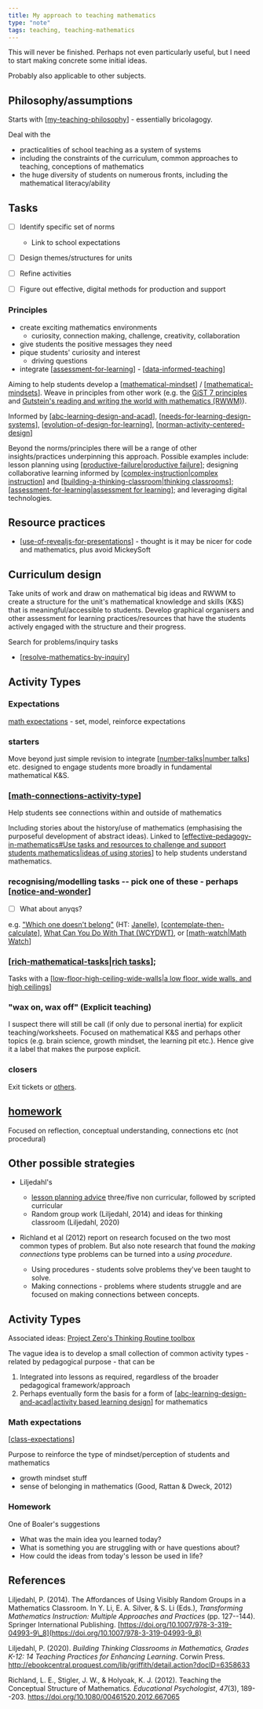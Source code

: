 ```yaml
---
title: My approach to teaching mathematics
type: "note"
tags: teaching, teaching-mathematics
---
```




This will never be finished. Perhaps not even particularly useful, but I need to start making concrete some initial ideas.

Probably also applicable to other subjects.

## Philosophy/assumptions

Starts with [[my-teaching-philosophy]] - essentially bricolagogy. 

Deal with the 

- practicalities of school teaching as a system of systems
- including the constraints of the curriculum, common approaches to teaching, conceptions of mathematics
- the huge diversity of students on numerous fronts, including the mathematical literacy/ability

## Tasks

- [ ] Identify specific set of norms

  - Link to school expectations

- [ ] Design themes/structures for units

- [ ] Refine activities

- [ ] Figure out effective, digital methods for production and support

### Principles

- create exciting mathematics environments
    - curiosity, connection making, challenge, creativity, collaboration
- give students the positive messages they need
- pique students' curiosity and interest
  - driving questions 
- integrate [[assessment-for-learning]] - [[data-informed-teaching]]

Aiming to help students develop a [[mathematical-mindset]] / [[mathematical-mindsets]]. Weave in principles from other work (e.g. the [GiST 7 principles](https://www.thegist.edu.au/educators/girls-in-stem/inclusive-classrooms/seven-principles-for-a-gender-inclusive-learning-environment/) and [Gutstein's reading and writing the world with mathematics (RWWM)](https://wordpress.oise.utoronto.ca/robertson/reading-and-writing-the-world-with-mathematics/)). 

Informed by [[abc-learning-design-and-acad]], [[needs-for-learning-design-systems]], [[evolution-of-design-for-learning]], [[norman-activity-centered-design]]

Beyond the norms/principles there will be a range of other insights/practices underpinning this approach. Possible examples include: lesson planning using [[productive-failure|productive failure]]; designing collaborative learning informed by [[complex-instruction|complex instruction]] and [[building-a-thinking-classroom|thinking classrooms]];  [[assessment-for-learning|assessment for learning]]; and leveraging digital technologies.

## Resource practices

- [[use-of-revealjs-for-presentations]] - thought is it may be nicer for code and mathematics, plus avoid MickeySoft


## Curriculum design

Take units of work and draw on mathematical big ideas and RWWM to create a structure for the unit's mathematical knowledge and skills (K&S) that is meaningful/accessible to students. Develop graphical organisers and other assessment for learning practices/resources that have the students actively engaged with the structure and their progress.

Search for problems/inquiry tasks

- [[resolve-mathematics-by-inquiry]]

## Activity Types

### Expectations

[math expectations](#math-expectations) - set, model, reinforce expectations

### starters

Move beyond just simple revision to integrate [[number-talks|number talks]] etc. designed to engage students more broadly in fundamental mathematical K&S.

### [[math-connections-activity-type]] 

Help students see connections within and outside of mathematics

Including stories about the history/use of mathematics (emphasising the purposeful development of abstract ideas).  Linked to [[effective-pedagogy-in-mathematics#Use tasks and resources to challenge and support students mathematics|ideas of using stories]] to help students understand mathematics.

### recognising/modelling tasks -- pick one of these - perhaps [[notice-and-wonder]]

- [ ] What about anyqs?

e.g. ["Which one doesn't belong"](http://wodb.ca/) (HT: [Janelle](https://canvas.catalog.adelaide.edu.au/courses/1042/discussion_topics/3098/entry-3745)), [[contemplate-then-calculate]], [What Can You Do With That (WCYDWT)](https://blog.mrmeyer.com/2010/wcydwt-car-talk/), or [[math-watch|Math Watch]]

### [[rich-mathematical-tasks|rich tasks]];

Tasks with a [[low-floor-high-ceiling-wide-walls|a low floor, wide walls, and high ceilings]] 

### "wax on, wax off" (Explicit teaching)

I suspect there will still be call (if only due to personal inertia) for explicit teaching/worksheets. Focused on mathematical K&S and perhaps other topics (e.g. brain science, growth mindset, the learning pit etc.). Hence give it a label that makes the purpose explicit.

### closers

Exit tickets or [others](https://www.edutopia.org/blog/22-powerful-closure-activities-todd-finley). 

## [homework](#homework) 

Focused on reflection, conceptual understanding, connections etc (not procedural)

## Other possible strategies

- Liljedahl's 

  - [lesson planning advice](explicit-versus-inquiry.md#a-different-approach-non-curricular-scripted-curricular-as-is-curricular) three/five non curricular, followed by scripted curricular
  - Random group work (Liljedahl, 2014) and ideas for thinking classroom (Liljedahl, 2020)

- Richland et al (2012) report on research focused on the two most common types of problem. But also note research that found the _making connections_ type problems can be turned into a _using procedure_.

  - Using procedures - students solve problems they've been taught to solve.
  - Making connections - problems where students struggle and are focused on making connections between concepts.


## Activity Types

Associated ideas: [Project Zero's Thinking Routine toolbox](https://pz.harvard.edu/thinking-routines)

The vague idea is to develop a small collection of common activity types - related by pedagogical purpose - that can be

1. Integrated into lessons as required, regardless of the broader pedagogical framework/approach
2. Perhaps eventually form the basis for a form of [[abc-learning-design-and-acad|activity based learning design]] for mathematics

### Math expectations

[[class-expectations]]

Purpose to reinforce the type of mindset/perception of students and mathematics

- growth mindset stuff
- sense of belonging in mathematics (Good, Rattan & Dweck, 2012)

### Homework

One of Boaler's suggestions

- What was the main idea you learned today?
- What is something you are struggling with or have questions about?
- How could the ideas from today's lesson be used in life?

## References

Liljedahl, P. (2014). The Affordances of Using Visibly Random Groups in a Mathematics Classroom. In Y. Li, E. A. Silver, & S. Li (Eds.), *Transforming Mathematics Instruction: Multiple Approaches and Practices* (pp. 127--144). Springer International Publishing. [https://doi.org/10.1007/978-3-319-04993-9\_8](https://doi.org/10.1007/978-3-319-04993-9_8)

Liljedahl, P. (2020). *Building Thinking Classrooms in Mathematics, Grades K-12: 14 Teaching Practices for Enhancing Learning*. Corwin Press. <http://ebookcentral.proquest.com/lib/griffith/detail.action?docID=6358633>

Richland, L. E., Stigler, J. W., & Holyoak, K. J. (2012). Teaching the Conceptual Structure of Mathematics. *Educational Psychologist*, *47*(3), 189--203. <https://doi.org/10.1080/00461520.2012.667065>

[//begin]: # "Autogenerated link references for markdown compatibility"
[my-teaching-philosophy]: ../my-teaching-philosophy "My Teaching Philosophy"
[assessment-for-learning]: ../Assessment/assessment-for-learning "Assessment for learning"
[data-informed-teaching]: ../data-informed-teaching "Data informed teaching"
[mathematical-mindset]: mathematical-mindset "Mathematical Mindset"
[mathematical-mindsets]: mathematical-mindsets "Mathematical mindsets"
[abc-learning-design-and-acad]: ../../Design/abc-learning-design-and-acad "ABC Learning Design and ACAD"
[needs-for-learning-design-systems]: ../../../share/blog/needs-for-learning-design-systems "Needs for Learning Design Systems"
[evolution-of-design-for-learning]: ../../Design/evolution-of-design-for-learning "Evolution of design for learning"
[norman-activity-centered-design]: ../../Design/norman-activity-centered-design "norman-activity-centered-design"
[productive-failure|productive failure]: productive-failure "Productive Failure"
[complex-instruction|complex instruction]: complex-instruction "Complex instruction"
[building-a-thinking-classroom|thinking classrooms]: building-a-thinking-classroom "Building a thinking classroom"
[assessment-for-learning|assessment for learning]: ../Assessment/assessment-for-learning "Assessment for learning"
[use-of-revealjs-for-presentations]: use-of-revealjs-for-presentations "Use of reveal.js for presentations"
[resolve-mathematics-by-inquiry]: resolve-mathematics-by-inquiry "reSolve - Mathematics by inquiry"
[number-talks|number talks]: number-talks "Number talks"
[math-connections-activity-type]: activity-types/math-connections-activity-type "Mathematical Connections Activity Type"
[effective-pedagogy-in-mathematics#Use tasks and resources to challenge and support students mathematics|ideas of using stories]: effective-pedagogy-in-mathematics "Effective pedagogy in mathematics"
[notice-and-wonder]: notice-and-wonder "Notice and wonder"
[contemplate-then-calculate]: contemplate-then-calculate "Contemplate then calculate"
[math-watch|Math Watch]: math-watch "Math Watch"
[rich-mathematical-tasks|rich tasks]: rich-mathematical-tasks "Rich mathematical tasks"
[low-floor-high-ceiling-wide-walls|a low floor, wide walls, and high ceilings]: ../low-floor-high-ceiling-wide-walls "Low Floor, High Ceiling, Wide Walls"
[abc-learning-design-and-acad|activity based learning design]: ../../Design/abc-learning-design-and-acad "ABC Learning Design and ACAD"
[class-expectations]: class-expectations "Class Expectations"
[//end]: # "Autogenerated link references"